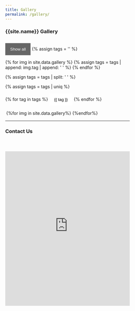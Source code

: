 ```yaml
---
title: Gallery
permalink: /gallery/
---
```


<html lang="en">
<head>
<style>
* {
box-sizing: border-box;
    }
.wrapper {
    display: grid;
    grid-template-columns: repeat(3, 1fr);
    gap: 10px;
    }
.row {
  width:100%;
  margin: 1px;
}
.row,
.row > .column {
  padding: 2px;
}
.column {
  float: left;
  width: 33.33%;
  display: none; /* Hide all elements by default */
}
/* Clear floats after rows */ 
.row:after {
  content: "";
  display: table;
  clear: both;
}
/* Content */
.content {
  background-color: white;
  padding: 10px;
}
/* The "show" class is added to the filtered elements */
.show {
  display: block;
}
/* Style the buttons */
.btn {
  border: none;
  outline: none;
  padding: 12px 16px;
  background-color: white;
  cursor: pointer;
}
.btn:hover {
  background-color: #ddd;
}
.btn.active {
  background-color: #666;
  color: white;
}
</style>
</head>
<body>

<h3> {{site.name}} Gallery </h3>

<span style="display: block; margin-bottom: 2em"></span>

<div id="myBtnContainer">
  <button class="btn active" onclick="filterSelection('all')"> Show all</button>
  {% assign tags = '' %}
  
  <!-- loop through all images and add their tags to the tags variable separated by a comma-->
  {% for img in site.data.gallery %}
    {% assign tags = tags | append: img.tag | append: ' ' %}
  {% endfor %}

  <!-- remove duplicates -->
  {% assign tags = tags | split: ' ' %}

  <!-- remove the duplicates -->
  {% assign tags = tags | uniq %}  

  <!-- loop through the tags variable and create a button for each tag -->
  {% for tag in tags %}
      <button class="btn" onclick="filterSelection('{{ tag }}')">{{ tag }}</button>
  {% endfor %}  
</div>

  <div class="row">
  {%for img in site.data.gallery%}
  <div class="column {{img.tag}}">
    <div class="content">
    <a href="/images/gallery/{{img.img}}"><img src="/images/gallery/{{img.img}}" style="width:100%; height:200px; overflow:hidden"></a>
    <p style="text-align:center;">{{img.caption}}</p>
    </div>
  </div>
  {%endfor%}

</div>

<hr>

<h3 id="#contact"> Contact Us </h3>
<span style="display: block; margin-bottom: 3em"></span>

<!-- CONTACT -->
<div class="row" style="margin-top:50px">
    <div class="column" style="float:left; width:250px; text-align:center; padding-right:10px">
        <h4>Address</h4>
        <p>{{site.address}}</p>
    </div>
    <div class="column" style="float:left; width:250px; text-align:center; padding-right:10px">
        <h4>Phone</h4>
        <p>{{site.phone}}</p>
    </div>
    <div class="column" style="float:left; width:250px; text-align:center; padding-right:10px">
        <h4>Office Hours:</h4>
        <p>{{site.office_hours}}</p>
    </div>
</div>

<!-- LAB LOCATION -->
<div style="position:relative; width:100%; height:500px">
  <iframe 
    src="https://www.google.com/maps/embed?pb=!1m14!1m12!1m3!1d1866.6682220334442!2d78.12359467897458!3d17.595584129661564!2m3!1f0!2f0!3f0!3m2!1i1024!2i768!4f13.1!5e0!3m2!1sen!2sin!4v1680867993295!5m2!1sen!2sin" 
    style="width:100%; height:100%"
    title="Google Maps Location of {{site.name}}" 
    frameborder="0" allow="accelerometer; autoplay; clipboard-write; encrypted-media; gyroscope; picture-in-picture" 
    allowfullscreen>
    </iframe>
</div>

<span style="display: block; margin-bottom: 3em"></span>


<script>
filterSelection("all")
function filterSelection(c) {
  var x, i;
  x = document.getElementsByClassName("column");
  if (c == "all") c = "";
  for (i = 0; i < x.length; i++) {
    w3RemoveClass(x[i], "show");
    if (x[i].className.indexOf(c) > -1) w3AddClass(x[i], "show");
  }
}
function w3AddClass(element, name) {
  var i, arr1, arr2;
  arr1 = element.className.split(" ");
  arr2 = name.split(" ");
  for (i = 0; i < arr2.length; i++) {
    if (arr1.indexOf(arr2[i]) == -1) {element.className += " " + arr2[i];}
  }
}
function w3RemoveClass(element, name) {
  var i, arr1, arr2;
  arr1 = element.className.split(" ");
  arr2 = name.split(" ");
  for (i = 0; i < arr2.length; i++) {
    while (arr1.indexOf(arr2[i]) > -1) {
      arr1.splice(arr1.indexOf(arr2[i]), 1);     
    }
  }
  element.className = arr1.join(" ");
}

// Add active class to the current button (highlight it)
var btnContainer = document.getElementById("myBtnContainer");
var btns = btnContainer.getElementsByClassName("btn");
for (var i = 0; i < btns.length; i++) {
  btns[i].addEventListener("click", function(){
    var current = document.getElementsByClassName("active");
    current[0].className = current[0].className.replace(" active", "");
    this.className += " active";
  });
}
</script>


</body>
</html>